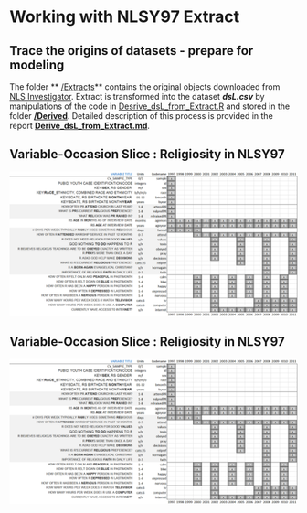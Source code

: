 
Working with NLSY97 Extract
========================================================

## Trace the origins of datasets - prepare for modeling

The folder ** [/Extracts](./Extracts)** contains the original objects downloaded from [NLS Investigator](https://www.nlsinfo.org/investigator/pages/login.jsp). Extract is transformed into the dataset ***dsL.csv***  by manipulations of the code in [Desrive_dsL_from_Extract.R](./Derive_dsL_from_Extract.R) and stored in the folder **[/Derived](./Derived)**. Detailed description of this process is provided in the report **[Derive_dsL_from_Extract.md](./Derive_dsL_from_Extract.md)**.

## Variable-Occasion Slice : Religiosity in NLSY97 
<img link src="./figure_rmd/variables_layout.png" alt="Databox slice" style="width:700px;"/>  

## Variable-Occasion Slice : Religiosity in NLSY97 
<img link src="./figure_rmd/variables_layout.png" alt="Databox slice" style="width:700px;"/>  


<!--
pathMd <- base::file.path("./", c("README.md"))
pathHtml <- base::gsub(pattern=".md$", replacement=".html", x=pathMd)
markdown::markdownToHTML(file=pathMd, output=pathHtml)
-->

